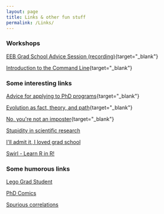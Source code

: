 ```yaml
---
layout: page
title: Links & other fun stuff
permalink: /Links/
---
```


### Workshops

[EEB Grad School Advice Session (recording)](https://youtu.be/fVdNXax5ZWs){target="_blank"}

[Introduction to the Command Line](/CLworkshop){target="_blank"}

### Some interesting links

[Advice for applying to PhD programs](https://medium.com/@caseywdunn/applying-to-biology-phd-programs-58abece3284a){target="_blank"}

[Evolution as fact, theory, and path](images/Gregory_2008.pdf){target="_blank"}

[No, you're not an imposter](http://www.sciencemag.org/careers/2008/02/no-youre-not-impostor){target="_blank"}

[Stupidity in scientific research](images/schwartz2008.pdf)

[I'll admit it, I loved grad school](http://treethinkers.org/ill-admit-it-i-loved-graduate-school/)

[Swirl - Learn R in R!](https://swirlstats.com/)

### Some humorous links

[Lego Grad Student](https://legogradstudent.tumblr.com/)

[PhD Comics](http://phdcomics.com/)

[Spurious correlations](http://www.tylervigen.com/spurious-correlations)



